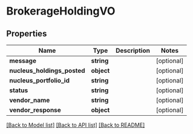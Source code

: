 # BrokerageHoldingVO

## Properties
Name | Type | Description | Notes
------------ | ------------- | ------------- | -------------
**message** | **string** |  | [optional] 
**nucleus_holdings_posted** | **object** |  | [optional] 
**nucleus_portfolio_id** | **string** |  | [optional] 
**status** | **string** |  | [optional] 
**vendor_name** | **string** |  | [optional] 
**vendor_response** | **object** |  | [optional] 

[[Back to Model list]](../README.md#documentation-for-models) [[Back to API list]](../README.md#documentation-for-api-endpoints) [[Back to README]](../README.md)


